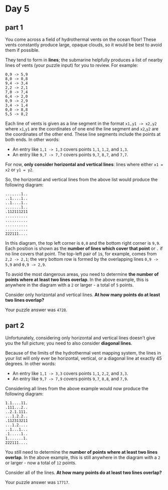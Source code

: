 # Day 5

## part 1

You come across a field of hydrothermal vents on the ocean floor! These vents constantly produce large, opaque clouds,
so it would be best to avoid them if possible.

They tend to form in **lines**; the submarine helpfully produces a list of nearby lines of vents (your puzzle input)
for you to review. For example:
```
0,9 -> 5,9
8,0 -> 0,8
9,4 -> 3,4
2,2 -> 2,1
7,0 -> 7,4
6,4 -> 2,0
0,9 -> 2,9
3,4 -> 1,4
0,0 -> 8,8
5,5 -> 8,2
```
Each line of vents is given as a line segment in the format ```x1,y1 -> x2,y2``` where ```x1```,```y1``` are the coordinates of
one end the line segment and ```x2```,```y2``` are the coordinates of the other end. These line segments include the points at
both ends. In other words:

- An entry like ```1,1 -> 1,3``` covers points ```1,1```, ```1,2```, and ```1,3```.
- An entry like ```9,7 -> 7,7``` covers points ```9,7```, ```8,7```, and ```7,7```.

For now, **only consider horizontal and vertical lines**: lines where either ```x1 = x2``` or ```y1 = y2```.

So, the horizontal and vertical lines from the above list would produce the following diagram:
```
.......1..
..1....1..
..1....1..
.......1..
.112111211
..........
..........
..........
..........
222111....
```
In this diagram, the top left corner is ```0,0``` and the bottom right corner is ```9,9```. Each position is shown as the **number of lines which
cover that point** or ```.``` if no line covers that point. The top-left pair of ```1```s, for example, comes from ```2,2 -> 2,1```; the very bottom row
is formed by the overlapping lines ```0,9 -> 5,9``` and ```0,9 -> 2,9```.

To avoid the most dangerous areas, you need to determine **the number of points where at least two lines overlap**. In the above example, this is anywhere in
the diagram with a ```2``` or larger - a total of ```5``` points.

Consider only horizontal and vertical lines. **At how many points do at least two lines overlap?**

Your puzzle answer was ```4728```.

## part 2

Unfortunately, considering only horizontal and vertical lines doesn't give you the full picture; you need to also consider **diagonal lines**.

Because of the limits of the hydrothermal vent mapping system, the lines in your list will only ever be horizontal, vertical, or a diagonal line at exactly 45 degrees. In other words:

- An entry like ```1,1 -> 3,3``` covers points ```1,1```, ```2,2```, and ```3,3```.
- An entry like ```9,7 -> 7,9``` covers points ```9,7```, ```8,8```, and ```7,9```.

Considering all lines from the above example would now produce the following diagram:
```
1.1....11.
.111...2..
..2.1.111.
...1.2.2..
.112313211
...1.2....
..1...1...
.1.....1..
1.......1.
222111....
```
You still need to determine the **number of points where at least two lines overlap**. In the above example, this is still 
anywhere in the diagram with a ```2``` or larger - now a total of ```12``` points.

Consider all of the lines. **At how many points do at least two lines overlap?**

Your puzzle answer was ```17717```.
